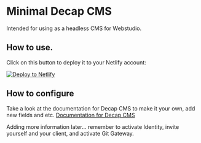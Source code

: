 # Minimal Decap CMS
Intended for using as a headless CMS for Webstudio.

## How to use.
Click on this button to deploy it to your Netlify account:

[![Deploy to Netlify](https://www.netlify.com/img/deploy/button.svg)](https://app.netlify.com/extension/start/deploy?repository=https://github.com/walmello/minimal-decap-cms)

## How to configure
Take a look at the documentation for Decap CMS to make it your own, add new fields and etc. 
[Documentation for Decap CMS](https://decapcms.org/docs/configuration-options/#collections)

Adding more information later...
remember to activate Identity, invite yourself and your client, and activate Git Gateway. 
